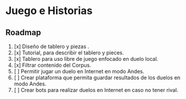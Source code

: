# Juego e Historias

## Roadmap

1. [x] Diseño de tablero y piezas .
1. [x] Tutorial, para describir el tablero y pieces.
1. [x] Tablero para uso libre de juego enfocado en duelo local.
1. [x] Filtrar contenido del Corpus.
1. [ ] Permitir jugar un duelo en Internet en modo Andes.
1. [ ] Crear plataforma que permita guardar resultados de los duelos en modo Andes.
1. [ ] Crear bots para realizar duelos en Internet en caso no tener rival.
